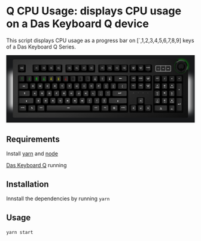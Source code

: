 # Q CPU Usage: displays CPU usage on a Das Keyboard Q device

This script displays CPU usage as a progress bar on 
[`,1,2,3,4,5,6,7,8,9] keys of a Das Keyboard Q Series.

![alt text](./assets/q-cpu-usage.png "Q CPU usage")
## Requirements

Install [yarn](https://yarnpkg.com/en/) and [node](https://nodejs.org/en/)

[Das Keyboard Q](https://daskeyboard.io/get-started/download) running 

## Installation

Innstall the dependencies by running
`yarn`

## Usage 

`yarn start`
